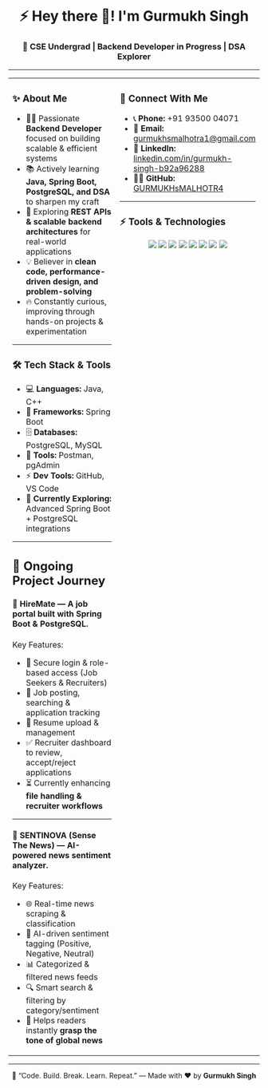 <div align="center">
  <h1>⚡ Hey there 👋! I'm Gurmukh Singh</h1>
  <h3>🚀 CSE Undergrad | Backend Developer in Progress | DSA Explorer</h3>
</div>

---

<table>
<tr>
<td width="55%" valign="top">

### ✨ About Me  

- 🧑‍💻 Passionate **Backend Developer** focused on building scalable & efficient systems  
- 📚 Actively learning **Java, Spring Boot, PostgreSQL, and DSA** to sharpen my craft  
- 🌱 Exploring **REST APIs & scalable backend architectures** for real-world applications  
- 💡 Believer in **clean code, performance-driven design, and problem-solving**  
- 🔥 Constantly curious, improving through hands-on projects & experimentation  

---

### 🛠️ Tech Stack & Tools  

- 💻 **Languages:** Java, C++  
- 🌱 **Frameworks:** Spring Boot  
- 🗄️ **Databases:** PostgreSQL, MySQL  
- 🧪 **Tools:** Postman, pgAdmin  
- ⚡ **Dev Tools:** GitHub, VS Code  
- 🚀 **Currently Exploring:** Advanced Spring Boot + PostgreSQL integrations  

---

## 🎯 Ongoing Project Journey  

#### 💼 HireMate — A job portal built with Spring Boot & PostgreSQL.  

Key Features:  
- 🔐 Secure login & role-based access (Job Seekers & Recruiters)  
- 📝 Job posting, searching & application tracking  
- 📄 Resume upload & management  
- ✅ Recruiter dashboard to review, accept/reject applications  
- ⏳ Currently enhancing **file handling & recruiter workflows**  

---

#### 📰 SENTINOVA (Sense The News) — AI-powered news sentiment analyzer.  

Key Features:  
- 🌐 Real-time news scraping & classification  
- 🤖 AI-driven sentiment tagging (Positive, Negative, Neutral)  
- 📊 Categorized & filtered news feeds  
- 🔍 Smart search & filtering by category/sentiment  
- 🎯 Helps readers instantly **grasp the tone of global news**  

</td>

<td width="45%" valign="top">

### 📢 Connect With Me  

- 📞 **Phone:** +91 93500 04071  
- 📧 **Email:** [gurmukhsmalhotra1@gmail.com](mailto:gurmukhsmalhotra1@gmail.com)  
- 💼 **LinkedIn:** [linkedin.com/in/gurmukh-singh-b92a96288](https://linkedin.com/in/gurmukh-singh-b92a96288)  
- 🧑‍💻 **GitHub:** [GURMUKHsMALHOTR4](https://github.com/GURMUKHsMALHOTR4)  

---

### ⚡ Tools & Technologies  

<p align="center">
  <img src="https://img.shields.io/badge/Java-ED8B00?style=for-the-badge&logo=java&logoColor=white"/>
  <img src="https://img.shields.io/badge/C++-00599C?style=for-the-badge&logo=c%2B%2B&logoColor=white"/>
  <img src="https://img.shields.io/badge/SpringBoot-6DB33F?style=for-the-badge&logo=spring-boot&logoColor=white"/>
  <img src="https://img.shields.io/badge/PostgreSQL-316192?style=for-the-badge&logo=postgresql&logoColor=white"/>
  <img src="https://img.shields.io/badge/MySQL-00758F?style=for-the-badge&logo=mysql&logoColor=white"/>
  <img src="https://img.shields.io/badge/Postman-FF6C37?style=for-the-badge&logo=postman&logoColor=white"/>
  <img src="https://img.shields.io/badge/VSCode-007ACC?style=for-the-badge&logo=visual-studio-code&logoColor=white"/>
  <img src="https://img.shields.io/badge/GitHub-181717?style=for-the-badge&logo=github&logoColor=white"/>
</p>

</td>
</tr>
</table>

---

<p align="center">
  🚀 “Code. Build. Break. Learn. Repeat.” — Made with ❤️ by <b>Gurmukh Singh</b>
</p>
